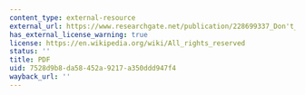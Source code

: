 ```yaml
---
content_type: external-resource
external_url: https://www.researchgate.net/publication/228699337_Don't_Forget_the_Laptop_Using_Native_Input_Capabilities_for_Expressive_Musical_Control
has_external_license_warning: true
license: https://en.wikipedia.org/wiki/All_rights_reserved
status: ''
title: PDF
uid: 7528d9b8-da58-452a-9217-a350ddd947f4
wayback_url: ''
---
```

